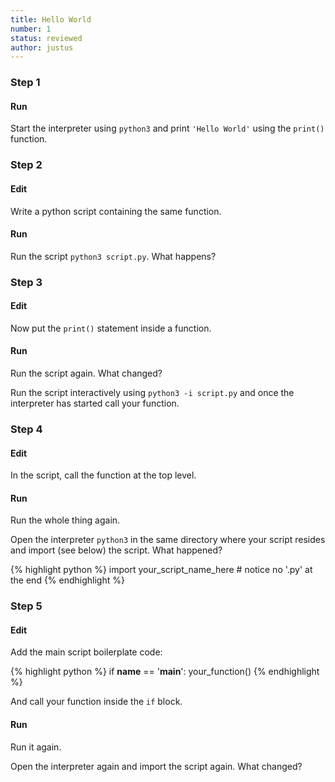 ```yaml
---
title: Hello World
number: 1
status: reviewed
author: justus
---
```


### Step 1

#### Run
Start the interpreter using `python3` and print `'Hello World'` using the `print()` function.

### Step 2

#### Edit
Write a python script containing the same function.

#### Run
Run the script `python3 script.py`. What happens?

### Step 3

#### Edit
Now put the `print()` statement inside a function.

#### Run
Run the script again. What changed?

Run the script interactively using `python3 -i script.py` and once the interpreter has started call your function.

### Step 4

#### Edit
In the script, call the function at the top level.

#### Run
Run the whole thing again.

Open the interpreter `python3` in the same directory where your script resides and import (see below) the script. What happened?

{% highlight python %}
import your_script_name_here  # notice no '.py' at the end
{% endhighlight %}

### Step 5

#### Edit
Add the main script boilerplate code:

{% highlight python %}
if __name__ == '__main__':
    your_function()
{% endhighlight %}

And call your function inside the `if` block.

#### Run
Run it again.

Open the interpreter again and import the script again. What changed?
